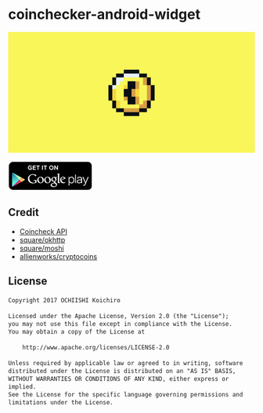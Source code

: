 # coinchecker-android-widget

![](.github/promotion.png)

[![](https://raw.githubusercontent.com/rakuishi/static/master/images/en_generic_rgb_wo_60.png)](https://play.google.com/store/apps/details?id=com.rakuishi.coinchecker)

## Credit

- [Coincheck API](https://coincheck.com/documents/exchange/api)
- [square/okhttp](https://github.com/square/okhttp)
- [square/moshi](https://github.com/square/moshi)
- [allienworks/cryptocoins](https://github.com/allienworks/cryptocoins)

## License

```
Copyright 2017 OCHIISHI Koichiro

Licensed under the Apache License, Version 2.0 (the "License");
you may not use this file except in compliance with the License.
You may obtain a copy of the License at

    http://www.apache.org/licenses/LICENSE-2.0

Unless required by applicable law or agreed to in writing, software
distributed under the License is distributed on an "AS IS" BASIS,
WITHOUT WARRANTIES OR CONDITIONS OF ANY KIND, either express or implied.
See the License for the specific language governing permissions and
limitations under the License.
```
